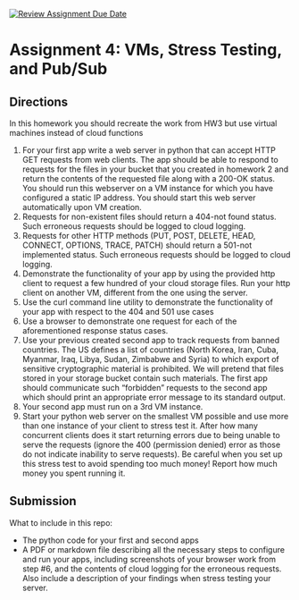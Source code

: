 [![Review Assignment Due Date](https://classroom.github.com/assets/deadline-readme-button-22041afd0340ce965d47ae6ef1cefeee28c7c493a6346c4f15d667ab976d596c.svg)](https://classroom.github.com/a/c7m_AFeg)
# Assignment 4: VMs, Stress Testing, and Pub/Sub

## Directions

In this homework you should recreate the work from HW3 but use virtual machines
instead of cloud functions
1. For your first app write a web server in python that can accept HTTP GET
requests from web clients. The app should be able to respond to requests for the
files in your bucket that you created in homework 2 and return the contents of the
requested file along with a 200-OK status. You should run this webserver on a
VM instance for which you have configured a static IP address. You should start
this web server automatically upon VM creation.
2. Requests for non-existent files should return a 404-not found status. Such
erroneous requests should be logged to cloud logging.
3. Requests for other HTTP methods (PUT, POST, DELETE, HEAD, CONNECT,
OPTIONS, TRACE, PATCH) should return a 501-not implemented status. Such
erroneous requests should be logged to cloud logging.
4. Demonstrate the functionality of your app by using the provided http client to
request a few hundred of your cloud storage files. Run your http client on
another VM, different from the one using the server.
5. Use the curl command line utility to demonstrate the functionality of your app with
respect to the 404 and 501 use cases
6. Use a browser to demonstrate one request for each of the aforementioned
response status cases.
7. Use your previous created second app to track requests from banned countries.
The US defines a list of countries (North Korea, Iran, Cuba, Myanmar, Iraq, Libya,
Sudan, Zimbabwe and Syria) to which export of sensitive cryptographic material is
prohibited. We will pretend that files stored in your storage bucket contain such
materials. The first app should communicate such “forbidden” requests to the
second app which should print an appropriate error message to its standard output.
8. Your second app must run on a 3rd VM instance.
9. Start your python web server on the smallest VM possible and use more than
one instance of your client to stress test it. After how many concurrent clients
does it start returning errors due to being unable to serve the requests (ignore
the 400 (permission denied) error as those do not indicate inability to serve
requests). Be careful when you set up this stress test to avoid spending too
much money! Report how much money you spent running it.

## Submission
What to include in this repo:

- The python code for your first and second apps
- A PDF or markdown file describing all the necessary steps to configure and run your apps,
including screenshots of your browser work from step #6, and the contents of
cloud logging for the erroneous requests. Also include a description of your findings
when stress testing your server.
